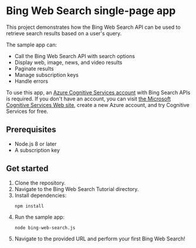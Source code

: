 # Bing Web Search single-page app

This project demonstrates how the Bing Web Search API can be used to retrieve search results based on a user's query. 

The sample app can:

* Call the Bing Web Search API with search options
* Display web, image, news, and video results
* Paginate results
* Manage subscription keys
* Handle errors

To use this app, an [Azure Cognitive Services account](https://docs.microsoft.com/azure/cognitive-services/cognitive-services-apis-create-account) with Bing Search APIs is required. If you don't have an account, you can visit [the Microsoft Cognitive Services Web site](https://azure.microsoft.com/free/cognitive-services/), create a new Azure account, and try Cognitive Services for free.

## Prerequisites

* Node.js 8 or later
* A subscription key

## Get started  

1. Clone the repository.
2. Navigate to the Bing Web Search Tutorial directory.
3. Install dependencies:
   ```
   npm install
   ```
4. Run the sample app:
   ```
   node bing-web-search.js
   ```
5. Navigate to the provided URL and perform your first Bing Web Search!
